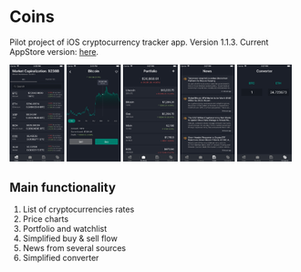 # Coins
Pilot project of iOS cryptocurrency tracker app. Version 1.1.3. Current AppStore version: [here](https://itunes.apple.com/ru/app/id1360210734).

<img src="/screenshots/en-US/iPhone%208-01.png" width="19%">   <img src="/screenshots/en-US/iPhone%208-02.png" width="19%">   <img src="/screenshots/en-US/iPhone%208-03.png" width="19%">   <img src="/screenshots/en-US/iPhone%208-04.png" width="19%">   <img src="/screenshots/en-US/iPhone%208-05.png" width="19%">

## Main functionality
1. List of cryptocurrencies rates
2. Price charts
3. Portfolio and watchlist
4. Simplified buy & sell flow
5. News from several sources
6. Simplified converter
